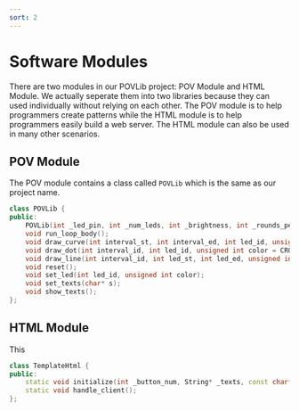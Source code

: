 ```yaml
---
sort: 2
---
```


# Software Modules

There are two modules in our POVLib project: POV Module and HTML Module. We actually seperate them into two libraries because they can used individually without relying on each other. The POV module is to help programmers create patterns while the HTML module is to help programmers easily build a web server. The HTML module can also be used in many other scenarios.

## POV Module

The POV module contains a class called `POVLib` which is the same as our project name.
```C++
class POVLib {
public:
    POVLib(int _led_pin, int _num_leds, int _brightness, int _rounds_per_min, int _intervals, char* _led_type, char* _color_order);
    void run_loop_body();
    void draw_curve(int interval_st, int interval_ed, int led_id, unsigned int color = CRGB::White);
    void draw_dot(int interval_id, int led_id, unsigned int color = CRGB::White);
    void draw_line(int interval_id, int led_st, int led_ed, unsigned int color = CRGB::White);
    void reset();
    void set_led(int led_id, unsigned int color);
    void set_texts(char* s);
    void show_texts();
};
```



## HTML Module

This
```C++
class TemplateHtml {
public:
    static void initialize(int _button_num, String* _texts, const char* _ssid, const char* _passwd, int* _output_pattern_addr, char* _text_to_display);
    static void handle_client();
};
```